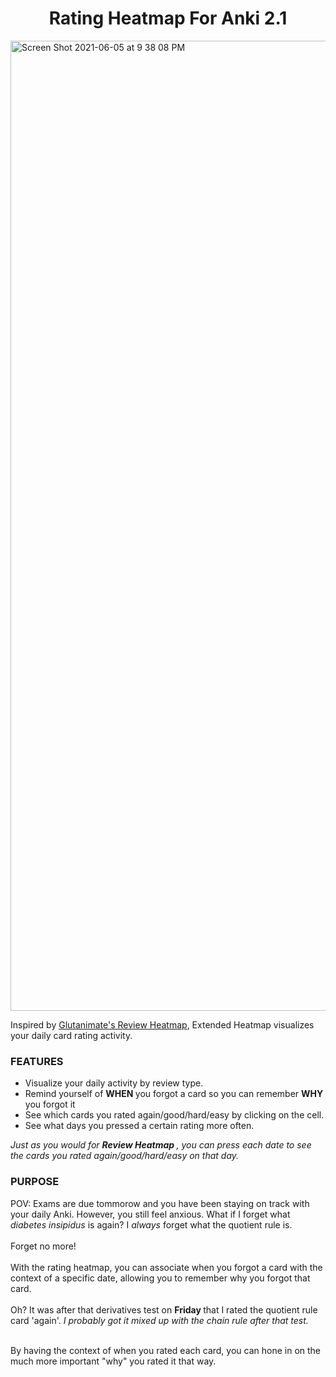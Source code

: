 <h1 align = "center"> Rating Heatmap For Anki 2.1 </h1>



<img width="1552" alt="Screen Shot 2021-06-05 at 9 38 08 PM" src="https://user-images.githubusercontent.com/46613983/120911857-bf561700-c647-11eb-9d33-b3cbaef37035.png">


Inspired by <a href = "https://github.com/glutanimate/review-heatmap" target="_blank"> Glutanimate's Review Heatmap</a>, Extended Heatmap visualizes your daily card rating activity.

<h3> FEATURES </h3>

<ul> 
        <li> Visualize your daily activity by review type. </li>
        <li> Remind yourself of <strong> WHEN </strong> you forgot a card so you can remember <strong> WHY </strong> you forgot it </li>
        <li> See which cards you rated again/good/hard/easy by clicking on the cell. </li> 
        <li> See what days you pressed a certain rating more often. </li>
            
</ul>

<i> Just as you would for <strong> Review Heatmap </strong>, you can press each date to see the cards you rated again/good/hard/easy on that day. </i>

<h3> PURPOSE </h3>
POV: Exams are due tommorow and you have been staying on track with your daily Anki. However, you still feel anxious. What if I forget what <i> diabetes insipidus </i> is again? I <i> always </i> forget what the quotient rule is. 
<br> <br> 
Forget no more!
<br> <br>
With the rating heatmap, you can associate when you forgot a card with the context of a specific date, allowing you to remember why you forgot that card. 

<br> 
<br> 
Oh? It was after that derivatives test on <strong> Friday </strong> that I rated the quotient rule card 'again'. <i> I probably got it mixed up with the chain rule after that test. </i>

<br> 
<br> 

By having the context of when you rated each card, you can hone in on the much more important "why" you rated it that way. 



